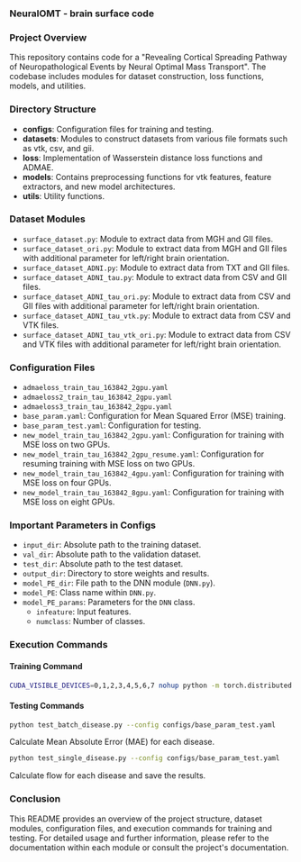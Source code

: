 ### NeuralOMT - brain surface code

### Project Overview

This repository contains code for a 
"Revealing Cortical Spreading Pathway of Neuropathological Events by Neural Optimal Mass Transport". The codebase includes modules for dataset construction, loss functions, models, and utilities.

### Directory Structure

- **configs**: Configuration files for training and testing.
- **datasets**: Modules to construct datasets from various file formats such as vtk, csv, and gii.
- **loss**: Implementation of Wasserstein distance loss functions and ADMAE.
- **models**: Contains preprocessing functions for vtk features, feature extractors, and new model architectures.
- **utils**: Utility functions.

### Dataset Modules

- `surface_dataset.py`: Module to extract data from MGH and GII files.
- `surface_dataset_ori.py`: Module to extract data from MGH and GII files with additional parameter for left/right brain orientation.
- `surface_dataset_ADNI.py`: Module to extract data from TXT and GII files.
- `surface_dataset_ADNI_tau.py`: Module to extract data from CSV and GII files.
- `surface_dataset_ADNI_tau_ori.py`: Module to extract data from CSV and GII files with additional parameter for left/right brain orientation.
- `surface_dataset_ADNI_tau_vtk.py`: Module to extract data from CSV and VTK files.
- `surface_dataset_ADNI_tau_vtk_ori.py`: Module to extract data from CSV and VTK files with additional parameter for left/right brain orientation.

### Configuration Files

- `admaeloss_train_tau_163842_2gpu.yaml`
- `admaeloss2_train_tau_163842_2gpu.yaml`
- `admaeloss3_train_tau_163842_2gpu.yaml`
- `base_param.yaml`: Configuration for Mean Squared Error (MSE) training.
- `base_param_test.yaml`: Configuration for testing.
- `new_model_train_tau_163842_2gpu.yaml`: Configuration for training with MSE loss on two GPUs.
- `new_model_train_tau_163842_2gpu_resume.yaml`: Configuration for resuming training with MSE loss on two GPUs.
- `new_model_train_tau_163842_4gpu.yaml`: Configuration for training with MSE loss on four GPUs.
- `new_model_train_tau_163842_8gpu.yaml`: Configuration for training with MSE loss on eight GPUs.

### Important Parameters in Configs

- `input_dir`: Absolute path to the training dataset.
- `val_dir`: Absolute path to the validation dataset.
- `test_dir`: Absolute path to the test dataset.
- `output_dir`: Directory to store weights and results.
- `model_PE_dir`: File path to the DNN module (`DNN.py`).
- `model_PE`: Class name within `DNN.py`.
- `model_PE_params`: Parameters for the `DNN` class.
  - `infeature`: Input features.
  - `numclass`: Number of classes.

### Execution Commands

#### Training Command

```bash
CUDA_VISIBLE_DEVICES=0,1,2,3,4,5,6,7 nohup python -m torch.distributed.launch --nproc_per_node 8 --use_env Brain_surface_GAN_wdloss.py --config configs/new_model_train_tau_163842_8gpu.yaml > my_log_tau168342.log 2>&1 &
```

#### Testing Commands

```bash
python test_batch_disease.py --config configs/base_param_test.yaml
```
Calculate Mean Absolute Error (MAE) for each disease.

```bash
python test_single_disease.py --config configs/base_param_test.yaml
```
Calculate flow for each disease and save the results.

### Conclusion

This README provides an overview of the project structure, dataset modules, configuration files, and execution commands for training and testing. For detailed usage and further information, please refer to the documentation within each module or consult the project's documentation.
